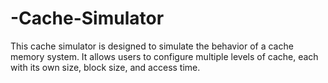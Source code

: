 # -Cache-Simulator
This cache simulator is designed to simulate the behavior of a cache memory system. It allows users to configure multiple levels of cache, each with its own size, block size, and access time. 
